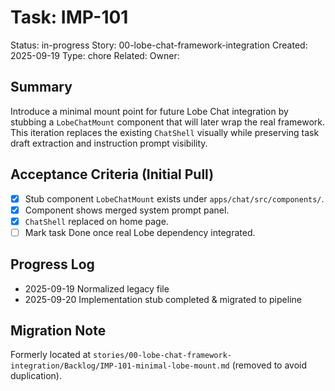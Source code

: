 # Task: IMP-101
Status: in-progress
Story: 00-lobe-chat-framework-integration
Created: 2025-09-19
Type: chore
Related:
Owner:

## Summary
Introduce a minimal mount point for future Lobe Chat integration by stubbing a `LobeChatMount` component that will later wrap the real framework. This iteration replaces the existing `ChatShell` visually while preserving task draft extraction and instruction prompt visibility.

## Acceptance Criteria (Initial Pull)
- [x] Stub component `LobeChatMount` exists under `apps/chat/src/components/`.
- [x] Component shows merged system prompt panel.
- [x] `ChatShell` replaced on home page.
- [ ] Mark task Done once real Lobe dependency integrated.

## Progress Log
- 2025-09-19 Normalized legacy file
- 2025-09-20 Implementation stub completed & migrated to pipeline

## Migration Note
Formerly located at `stories/00-lobe-chat-framework-integration/Backlog/IMP-101-minimal-lobe-mount.md` (removed to avoid duplication).
